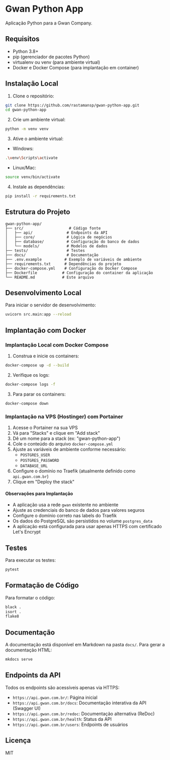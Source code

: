 # Gwan Python App

Aplicação Python para a Gwan Company.

## Requisitos

- Python 3.8+
- pip (gerenciador de pacotes Python)
- virtualenv ou venv (para ambiente virtual)
- Docker e Docker Compose (para implantação em container)

## Instalação Local

1. Clone o repositório:
```bash
git clone https://github.com/rastamansp/gwan-python-app.git
cd gwan-python-app
```

2. Crie um ambiente virtual:
```bash
python -m venv venv
```

3. Ative o ambiente virtual:
- Windows:
```bash
.\venv\Scripts\activate
```
- Linux/Mac:
```bash
source venv/bin/activate
```

4. Instale as dependências:
```bash
pip install -r requirements.txt
```

## Estrutura do Projeto

```
gwan-python-app/
├── src/                    # Código fonte
│   ├── api/               # Endpoints da API
│   ├── core/              # Lógica de negócios
│   ├── database/          # Configuração do banco de dados
│   └── models/            # Modelos de dados
├── tests/                 # Testes
├── docs/                  # Documentação
├── .env.example          # Exemplo de variáveis de ambiente
├── requirements.txt      # Dependências do projeto
├── docker-compose.yml    # Configuração do Docker Compose
├── Dockerfile           # Configuração do container da aplicação
└── README.md            # Este arquivo
```

## Desenvolvimento Local

Para iniciar o servidor de desenvolvimento:

```bash
uvicorn src.main:app --reload
```

## Implantação com Docker

### Implantação Local com Docker Compose

1. Construa e inicie os containers:
```bash
docker-compose up -d --build
```

2. Verifique os logs:
```bash
docker-compose logs -f
```

3. Para parar os containers:
```bash
docker-compose down
```

### Implantação na VPS (Hostinger) com Portainer

1. Acesse o Portainer na sua VPS
2. Vá para "Stacks" e clique em "Add stack"
3. Dê um nome para a stack (ex: "gwan-python-app")
4. Cole o conteúdo do arquivo `docker-compose.yml`
5. Ajuste as variáveis de ambiente conforme necessário:
   - `POSTGRES_USER`
   - `POSTGRES_PASSWORD`
   - `DATABASE_URL`
6. Configure o domínio no Traefik (atualmente definido como `api.gwan.com.br`)
7. Clique em "Deploy the stack"

#### Observações para Implantação

- A aplicação usa a rede `gwan` existente no ambiente
- Ajuste as credenciais do banco de dados para valores seguros
- Configure o domínio correto nas labels do Traefik
- Os dados do PostgreSQL são persistidos no volume `postgres_data`
- A aplicação está configurada para usar apenas HTTPS com certificado Let's Encrypt

## Testes

Para executar os testes:

```bash
pytest
```

## Formatação de Código

Para formatar o código:

```bash
black .
isort .
flake8
```

## Documentação

A documentação está disponível em Markdown na pasta `docs/`. Para gerar a documentação HTML:

```bash
mkdocs serve
```

## Endpoints da API

Todos os endpoints são acessíveis apenas via HTTPS:

- `https://api.gwan.com.br/`: Página inicial
- `https://api.gwan.com.br/docs`: Documentação interativa da API (Swagger UI)
- `https://api.gwan.com.br/redoc`: Documentação alternativa (ReDoc)
- `https://api.gwan.com.br/health`: Status da API
- `https://api.gwan.com.br/users`: Endpoints de usuários

## Licença

MIT 
